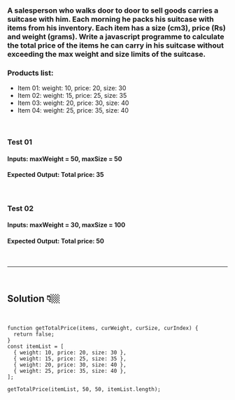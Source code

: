 ### A salesperson who walks door to door to sell goods carries a suitcase with him. Each morning he packs his suitcase with items from his inventory. Each item has a size (cm3), price (Rs) and weight (grams). Write a javascript programme to calculate the total price of the items he can carry in his suitcase without exceeding the max weight and size limits of the suitcase.

### Products list:

- Item 01: weight: 10, price: 20, size: 30
- Item 02: weight: 15, price: 25, size: 35
- Item 03: weight: 20, price: 30, size: 40
- Item 04: weight: 25, price: 35, size: 40

<br>

### **Test 01**

#### Inputs: maxWeight = 50, maxSize = 50

#### Expected Output: Total price: 35

<br>

### **Test 02**

#### Inputs: maxWeight = 30, maxSize = 100

#### Expected Output: Total price: 50

 <br>

---

 <br>

## Solution 👇🏼

 <br>

```
function getTotalPrice(items, curWeight, curSize, curIndex) {
  return false;
}
const itemList = [
  { weight: 10, price: 20, size: 30 },
  { weight: 15, price: 25, size: 35 },
  { weight: 20, price: 30, size: 40 },
  { weight: 25, price: 35, size: 40 },
];

getTotalPrice(itemList, 50, 50, itemList.length);
```
